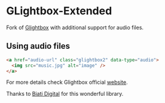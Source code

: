 # GLightbox-Extended

Fork of [Glightbox](https://github.com/biati-digital/glightbox) with additional support for audio files.

## Using audio files

```html
<a href="audio-url" class="glightbox2" data-type="audio">
  <img src="music.jpg" alt="image" />
</a>
```

For more details check Glightbox official [website](https://biati-digital.github.io/glightbox/).

Thanks to [Biati Digital](https://github.com/biati-digital) for this wonderful library.

